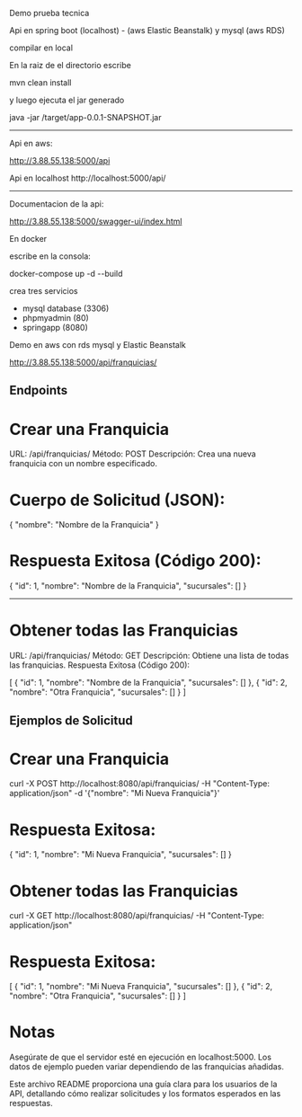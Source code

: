 Demo prueba tecnica

Api en spring boot (localhost) -  (aws Elastic Beanstalk) y mysql (aws RDS)

compilar en local

En la raiz de el directorio escribe

mvn clean install

y luego ejecuta el jar generado

java -jar /target/app-0.0.1-SNAPSHOT.jar

-----------------------
Api en aws: 

http://3.88.55.138:5000/api

Api en localhost
http://localhost:5000/api/

----------------------
Documentacion de la api: 

http://3.88.55.138:5000/swagger-ui/index.html

En docker

escribe en la consola:

docker-compose up -d --build

crea tres servicios

- mysql database (3306)
- phpmyadmin (80)
- springapp (8080)


Demo en aws con rds mysql y Elastic Beanstalk

http://3.88.55.138:5000/api/franquicias/


## Endpoints

# Crear una Franquicia
URL: /api/franquicias/
Método: POST
Descripción: Crea una nueva franquicia con un nombre especificado.

# Cuerpo de Solicitud (JSON):

{
  "nombre": "Nombre de la Franquicia"
}

# Respuesta Exitosa (Código 200):

{
  "id": 1,
  "nombre": "Nombre de la Franquicia",
  "sucursales": []
}

-----------------------------------------
# Obtener todas las Franquicias

URL: /api/franquicias/
Método: GET
Descripción: Obtiene una lista de todas las franquicias.
Respuesta Exitosa (Código 200):

[
  {
    "id": 1,
    "nombre": "Nombre de la Franquicia",
    "sucursales": []
  },
  {
    "id": 2,
    "nombre": "Otra Franquicia",
    "sucursales": []
  }
]

## Ejemplos de Solicitud

# Crear una Franquicia
curl -X POST http://localhost:8080/api/franquicias/ -H "Content-Type: application/json" -d '{"nombre": "Mi Nueva Franquicia"}'

# Respuesta Exitosa:
{
  "id": 1,
  "nombre": "Mi Nueva Franquicia",
  "sucursales": []
}

# Obtener todas las Franquicias

curl -X GET http://localhost:8080/api/franquicias/ -H "Content-Type: application/json"

# Respuesta Exitosa:

[
  {
    "id": 1,
    "nombre": "Mi Nueva Franquicia",
    "sucursales": []
  },
  {
    "id": 2,
    "nombre": "Otra Franquicia",
    "sucursales": []
  }
]

# Notas

Asegúrate de que el servidor esté en ejecución en localhost:5000.
Los datos de ejemplo pueden variar dependiendo de las franquicias añadidas.


Este archivo README proporciona una guía clara para los usuarios de la API, detallando cómo realizar solicitudes y los formatos esperados en las respuestas.

